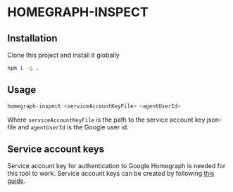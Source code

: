 # HOMEGRAPH-INSPECT

## Installation

Clone this project and install it globally
```bash
npm i -g .
```

## Usage

```bash
homegraph-inspect <serviceAccountKeyFile> <agentUserId>
```

Where `serviceAccountKeyFile` is the path to the service account key json-file and `agentUserId` is the Google user id.

## Service account keys

Service account key for authentication to Google Homegraph is needed for this tool to work. Service account keys can be created by following [this guide](https://developers.google.com/assistant/smarthome/develop/report-state#service-account-key). 
